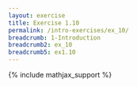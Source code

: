 ```yaml
---
layout: exercise
title: Exercise 1.10
permalink: /intro-exercises/ex_10/
breadcrumb: 1-Introduction
breadcrumb2: ex_10
breadcrumb5: ex1.10
---
```


{% include mathjax_support %}



